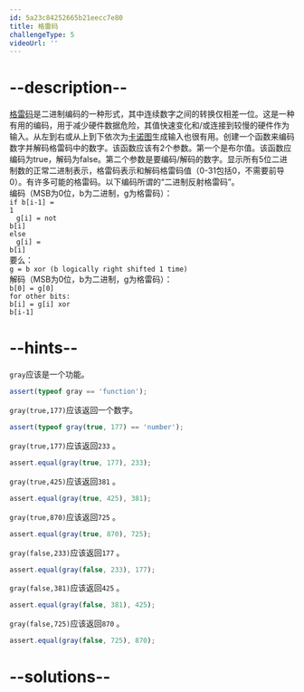 ```yaml
---
id: 5a23c84252665b21eecc7e80
title: 格雷码
challengeType: 5
videoUrl: ''
---
```


# --description--

[格雷码](<https://en.wikipedia.org/wiki/Gray code>)是二进制编码的一种形式，其中连续数字之间的转换仅相差一位。这是一种有用的编码，用于减少硬件数据危险，其值快速变化和/或连接到较慢的硬件作为输入。从左到右或从上到下依次为[卡诺图](<https://en.wikipedia.org/wiki/Karnaugh map>)生成输入也很有用。创建一个函数来编码数字并解码格雷码中的数字。该函数应该有2个参数。第一个是布尔值。该函数应编码为true，解码为false。第二个参数是要编码/解码的数字。显示所有5位二进制数的正常二进制表示，格雷码表示和解码格雷码值（0-31包括0，不需要前导0）。有许多可能的格雷码。以下编码所谓的“二进制反射格雷码”。  
编码（MSB为0位，b为二进制，g为格雷码）： <code><br>if b[i-1] = 1<br><span style='padding-left:1em'>g[i] = not b[i]</span><br>else<br><span style='padding-left:1em'>g[i] = b[i]</span><br></code>要么：  
`g = b xor (b logically right shifted 1 time)`  
解码（MSB为0位，b为二进制，g为格雷码）：  
<code>b[0] = g[0]<br>for other bits:<br>b[i] = g[i] xor b[i-1]<br></code>

# --hints--

`gray`应该是一个功能。

```js
assert(typeof gray == 'function');
```

`gray(true,177)`应该返回一个数字。

```js
assert(typeof gray(true, 177) == 'number');
```

`gray(true,177)`应该返回`233` 。

```js
assert.equal(gray(true, 177), 233);
```

`gray(true,425)`应该返回`381` 。

```js
assert.equal(gray(true, 425), 381);
```

`gray(true,870)`应该返回`725` 。

```js
assert.equal(gray(true, 870), 725);
```

`gray(false,233)`应该返回`177` 。

```js
assert.equal(gray(false, 233), 177);
```

`gray(false,381)`应该返回`425` 。

```js
assert.equal(gray(false, 381), 425);
```

`gray(false,725)`应该返回`870` 。

```js
assert.equal(gray(false, 725), 870);
```

# --solutions--


